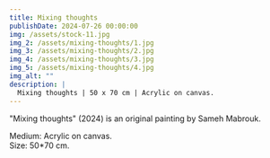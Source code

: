 ```yaml
---
title: Mixing thoughts
publishDate: 2024-07-26 00:00:00
img: /assets/stock-11.jpg
img_2: /assets/mixing-thoughts/1.jpg
img_3: /assets/mixing-thoughts/2.jpg
img_4: /assets/mixing-thoughts/3.jpg
img_5: /assets/mixing-thoughts/4.jpg
img_alt: ""
description: |
  Mixing thoughts | 50 x 70 cm | Acrylic on canvas.
---
```


"Mixing thoughts" (2024) is an original painting by Sameh Mabrouk.

Medium: Acrylic on canvas.\
Size: 50*70 cm.